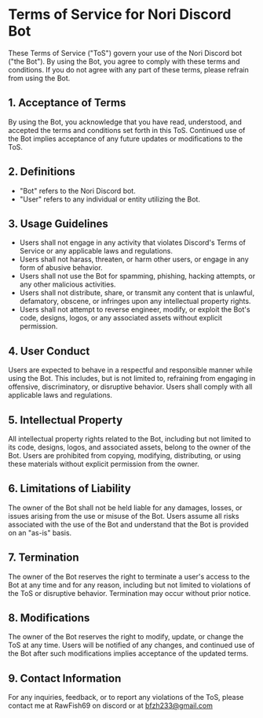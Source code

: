 # Terms of Service for Nori Discord Bot

These Terms of Service ("ToS") govern your use of the Nori Discord bot ("the Bot"). By using the Bot, you agree to comply with these terms and conditions. If you do not agree with any part of these terms, please refrain from using the Bot.

## 1. Acceptance of Terms

By using the Bot, you acknowledge that you have read, understood, and accepted the terms and conditions set forth in this ToS. Continued use of the Bot implies acceptance of any future updates or modifications to the ToS.

## 2. Definitions

- "Bot" refers to the Nori Discord bot.
- "User" refers to any individual or entity utilizing the Bot.

## 3. Usage Guidelines

- Users shall not engage in any activity that violates Discord's Terms of Service or any applicable laws and regulations.
- Users shall not harass, threaten, or harm other users, or engage in any form of abusive behavior.
- Users shall not use the Bot for spamming, phishing, hacking attempts, or any other malicious activities.
- Users shall not distribute, share, or transmit any content that is unlawful, defamatory, obscene, or infringes upon any intellectual property rights.
- Users shall not attempt to reverse engineer, modify, or exploit the Bot's code, designs, logos, or any associated assets without explicit permission.

## 4. User Conduct

Users are expected to behave in a respectful and responsible manner while using the Bot. This includes, but is not limited to, refraining from engaging in offensive, discriminatory, or disruptive behavior. Users shall comply with all applicable laws and regulations.

## 5. Intellectual Property

All intellectual property rights related to the Bot, including but not limited to its code, designs, logos, and associated assets, belong to the owner of the Bot. Users are prohibited from copying, modifying, distributing, or using these materials without explicit permission from the owner.

## 6. Limitations of Liability

The owner of the Bot shall not be held liable for any damages, losses, or issues arising from the use or misuse of the Bot. Users assume all risks associated with the use of the Bot and understand that the Bot is provided on an "as-is" basis.

## 7. Termination

The owner of the Bot reserves the right to terminate a user's access to the Bot at any time and for any reason, including but not limited to violations of the ToS or disruptive behavior. Termination may occur without prior notice.

## 8. Modifications

The owner of the Bot reserves the right to modify, update, or change the ToS at any time. Users will be notified of any changes, and continued use of the Bot after such modifications implies acceptance of the updated terms.

## 9. Contact Information

For any inquiries, feedback, or to report any violations of the ToS, please contact me at RawFish69 on discord or at bfzh233@gmail.com
